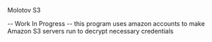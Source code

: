 Molotov S3

-- Work In Progress --
this program uses amazon accounts to make Amazon S3 servers
run to decrypt necessary credentials
